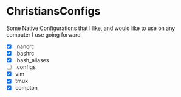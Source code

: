 
# ChristiansConfigs
Some Native Configurations that I like, and would like to use on any computer I use going forward

 - [x] .nanorc
 - [x] .bashrc
 - [x] .bash_aliases
 - [ ] .configs
  - [x] vim
  - [x] tmux
  - [x] compton
